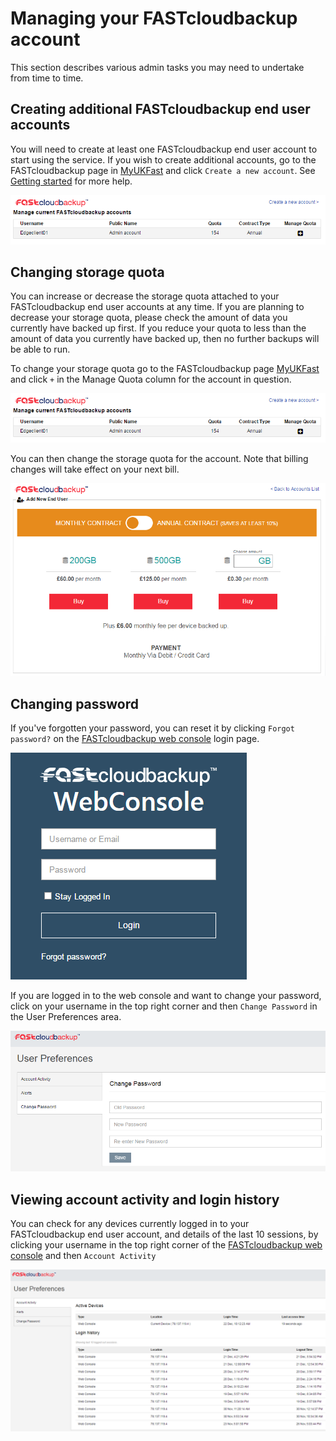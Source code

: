 # Managing your FASTcloudbackup account

This section describes various admin tasks you may need to undertake from time to time.

## Creating additional FASTcloudbackup end user accounts

You will need to create at least one FASTcloudbackup end user account to start using the service.  If you wish to create additional accounts, go to the FASTcloudbackup page in [MyUKFast](https://www.ukfast.co.uk/myukfast.html) and click `Create a new account`.  See [Getting started](https://docs.ukfast.co.uk/FASTcloudbackup/Gettingstarted.html) for more help.

![manage quota](files/manage_quota.PNG)

## Changing storage quota

You can increase or decrease the storage quota attached to your FASTcloudbackup end user accounts at any time.  If you are planning to decrease your storage quota, please check the amount of data you currently have backed up first.  If you reduce your quota to less than the amount of data you currently have backed up, then no further backups will be able to run.

To change your storage quota go to the FASTcloudbackup page [MyUKFast](https://www.ukfast.co.uk/myukfast.html) and click `+` in the Manage Quota column for the account in question.

![manage quota](files/manage_quota.PNG)

You can then change the storage quota for the account.  Note that billing changes will take effect on your next bill.

![add user](files/add_user.PNG)

## Changing password

If you've forgotten your password, you can reset it by clicking `Forgot password?` on the [FASTcloudbackup web console](https://fcb.ukfast.co.uk) login page.

![FCB login screen](files/FCB_login_screen.PNG)

If you are logged in to the web console and want to change your password, click on your username in the top right corner and then `Change Password` in the User Preferences area.

![change password](files/change_password.PNG)

## Viewing account activity and login history

You can check for any devices currently logged in to your FASTcloudbackup end user account, and details of the last 10 sessions, by clicking your username in the top right corner of the [FASTcloudbackup web console](https://fcb.ukfast.co.uk) and then `Account Activity`

![account activity](files/account_activity.PNG)
